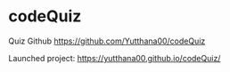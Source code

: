 # codeQuiz
Quiz
Github
https://github.com/Yutthana00/codeQuiz

Launched project:
https://yutthana00.github.io/codeQuiz/